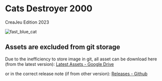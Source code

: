 # Cats Destroyer 2000

CreaJeu Edition 2023

![fast_blue_cat](https://user-images.githubusercontent.com/73140258/216720606-6e8f7768-3170-4956-a5d1-5124741783aa.gif)

## Assets are excluded from git storage

Due to the inefficiency to store image in git,
all asset can be download here (from the latest version):
[Latest Assets - Google Drive](https://drive.google.com/drive/folders/1qk5_bIUzAUFTuI2A_C0CLmAFGyPDFsMR?usp=share_link)

or in the correct release note (if from other version):
[Releases - Github](https://github.com/Wabtey/cats_destroyer_2000/releases)
